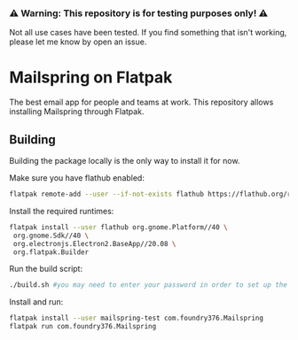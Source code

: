 ### ⚠️ Warning: This repository is for testing purposes only! ⚠️

Not all use cases have been tested. If you find something that isn't working, please let me know by open an issue.

# Mailspring on Flatpak
The best email app for people and teams at work. This repository allows installing Mailspring through Flatpak.

## Building
Building the package locally is the only way to install it for now.

Make sure you have flathub enabled:
```bash
flatpak remote-add --user --if-not-exists flathub https://flathub.org/repo/flathub.flatpakrepo
```

Install the required runtimes:
```bash
flatpak install --user flathub org.gnome.Platform//40 \
 org.gnome.Sdk//40 \
 org.electronjs.Electron2.BaseApp//20.08 \
 org.flatpak.Builder
```

Run the build script:
```bash
./build.sh #you may need to enter your password in order to set up the local remote.
```

Install and run:
```bash
flatpak install --user mailspring-test com.foundry376.Mailspring
flatpak run com.foundry376.Mailspring
```